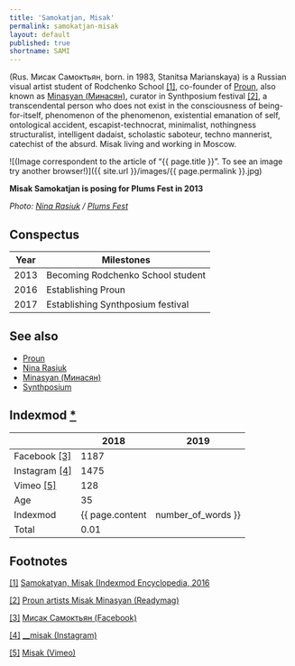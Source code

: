 ```yaml
---
title: 'Samokatjan, Misak'
permalink: samokatjan-misak
layout: default
published: true
shortname: SAMI
---
```

(Rus. Мисак Самоктьян, born. in 1983, Stanitsa Marianskaya) is a Russian visual artist student of Rodchenko School <span id="a1">[\[1\]](#f1)</span>, co-founder of [Proun](proun-movement), also known as [Minasyan (Минасян)](minasyan-misak), curator in Synthposium festival <span id="a2">[\[2\]](#f2)</span>, a transcendental person who does not exist in the consciousness of being-for-itself, phenomenon of the phenomenon, existential emanation of self, ontological accident, escapist-technocrat, minimalist, nothingness structuralist, intelligent dadaist, scholastic saboteur, techno mannerist, catechist of the absurd. Misak living and working in Moscow.

![(Image correspondent to the article of “{{ page.title }}”. To see an image try another browser!)]({{ site.url }}/images/{{ page.permalink }}.jpg)

**Misak Samokatjan is posing for Plums Fest in 2013**

*Photo: [Nina Rasiuk](rasiuk-nina) / [Plums Fest](http://plumsfest.ru/samokatyan/)*

## Conspectus

|Year|Milestones|
|----|---------|
|2013|Becoming Rodchenko School student|
|2016|Establishing Proun|
|2017|Establishing Synthposium festival|

## See also

+ [Proun](proun-movement)
+ [Nina Rasiuk](rasiuk-nina)
+ [Minasyan (Минасян)](minasyan-misak)
+ [Synthposium](synthposium-festival)

## Indexmod [*](indexmod)

||2018|2019|
|-|-|-|
|Facebook <span id="a3">[\[3\]](#f3)</span>|1187||
|Instagram <span id="a4">[\[4\]](#f4)</span>|1475||
|Vimeo <span id="a5">[\[5\]](#f5)</span>|128||
|Age|35||
|Indexmod|{{ page.content | number_of_words }}||
|Total|0.01||

## Footnotes

[[1]](#a1) <span id="f1"></span> [Samokatyan, Misak (Indexmod Encyclopedia, 2016](https://sites.google.com/site/indexmodencyclopedia/samokatyan-misak)

[[2]](#a2) <span id="f2"></span> [Proun artists Misak Minasyan (Readymag)](https://readymag.com/proun/misak/)

[[3]](#a3) <span id="f3"></span> [Мисак Самоктьян (Facebook)](https://www.facebook.com/misak.samokatyan)

[[4]](#a4) <span id="f4"></span> [__misak (Instagram)](https://www.instagram.com/__misak/)

[[5]](#a5) <span id="f5"></span> [Misak (Vimeo)](https://vimeo.com/misak)
